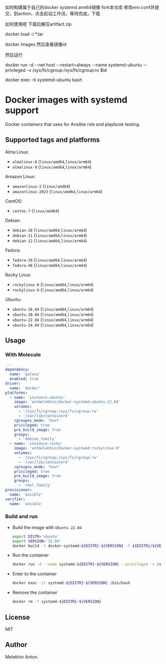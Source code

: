 
如何构建属于自己的docker systemd arm64镜像
fork本仓库
修改env.conf并提交，到action，点击启动工作流，等待完成，下载


如何使用呢
下载后解压artifact.zip

docker load -i *.tar

docker images
然后查看镜像id

然后运行

docker run -d --net host --restart=always --name systemd-ubuntu --privileged -v /sys/fs/cgroup:/sys/fs/cgroup:ro $id


docker exec -ti systemd-ubuntu bash




# Docker images with systemd support

Docker containers that uses for Ansible role and playbook testing.

## Supported tags and platforms

Alma Linux:

- `almalinux-8` (`linux/amd64`,`linux/arm64`)
- `almalinux-9` (`linux/amd64`,`linux/arm64`)

Amazon Linux:

- `amazonlinux-2` (`linux/amd64`)
- `amazonlinux-2023` (`linux/amd64`,`linux/arm64`)

CentOS:

- `centos-7` (`linux/amd64`)

Debian:

- `debian-10` (`linux/amd64`,`linux/arm64`)
- `debian-11` (`linux/amd64`,`linux/arm64`)
- `debian-12` (`linux/amd64`,`linux/arm64`)

Fedora:

- `fedora-39` (`linux/amd64`,`linux/arm64`)
- `fedora-40` (`linux/amd64`,`linux/arm64`)

Rocky Linux:

- `rockylinux-8` (`linux/amd64`,`linux/arm64`)
- `rockylinux-9` (`linux/amd64`,`linux/arm64`)

Ubuntu:

- `ubuntu-18.04` (`linux/amd64`,`linux/arm64`)
- `ubuntu-20.04` (`linux/amd64`,`linux/arm64`)
- `ubuntu-22.04` (`linux/amd64`,`linux/arm64`)
- `ubuntu-24.04` (`linux/amd64`,`linux/arm64`)

## Usage

### With Molecule

```yaml
---
dependency:
  name: 'galaxy'
  enabled: true
driver:
  name: 'docker'
platforms:
  - name: 'instance-ubuntu'
    image: 'antmelekhin/docker-systemd:ubuntu-22.04'
    volumes:
      - '/sys/fs/cgroup:/sys/fs/cgroup:rw'
      - '/var/lib/containerd'
    cgroupns_mode: 'host'
    privileged: true
    pre_build_image: true
    groups:
      - 'debian_family'
  - name: 'instance-rocky'
    image: 'antmelekhin/docker-systemd:rockylinux-9'
    volumes:
      - '/sys/fs/cgroup:/sys/fs/cgroup:rw'
      - '/var/lib/containerd'
    cgroupns_mode: 'host'
    privileged: true
    pre_build_image: true
    groups:
      - 'rhel_family'
provisioner:
  name: 'ansible'
verifier:
  name: 'ansible'
```

### Build and run

- Build the image with `Ubuntu 22.04`

  ```bash
  export DISTR='ubuntu'
  export VERSION='22.04'
  docker build -t docker-systemd:${DISTR}-${VERSION} -f ${DISTR}/${VERSION}.Dockerfile .
  ```

- Run the container

  ```bash
  docker run -d --name systemd-${DISTR}-${VERSION} --privileged -v /sys/fs/cgroup:/sys/fs/cgroup:rw --cgroupns=host docker-systemd:${DISTR}-${VERSION}
  ```

- Enter to the container

  ```bash
  docker exec -it systemd-${DISTR}-${VERSION} /bin/bash
  ```

- Remove the container

  ```bash
  docker rm -f systemd-${DISTR}-${VERSION}
  ```

## License

MIT

## Author

Melekhin Anton.
